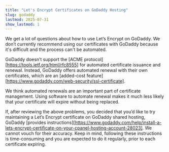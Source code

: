 ```yaml
---
title: "Let's Encrypt Certificates on GoDaddy Hosting"
slug: godaddy
lastmod: 2025-07-31
show_lastmod: 1
---
```


We get a lot of questions about how to use Let’s Encrypt on GoDaddy. We don’t currently recommend using our certificates with GoDaddy because it's difficult and the process can't be automated.

GoDaddy doesn’t support the [ACME protocol][https://tools.ietf.org/html/rfc8555] for automated certificate issuance and renewal. Instead, GoDaddy offers automated renewal with their own certificates, which are an [added-cost feature][https://www.godaddy.com/web-security/ssl-certificate].

We think automated renewals are an important part of certificate management. Using software to automate renewal makes it much less likely that your certificate will expire without being replaced.

If, after reviewing the above problems, you decided that you’d like to try maintaining a Let’s Encrypt certificate on GoDaddy shared hosting, GoDaddy [provides instructions][https://www.godaddy.com/help/install-a-lets-encrypt-certificate-on-your-cpanel-hosting-account-28023]. We cannot vouch for their accuracy. Keep in mind, following these instructions is time-consuming and you are expected to do it regularly, prior to each certificate expiring.
